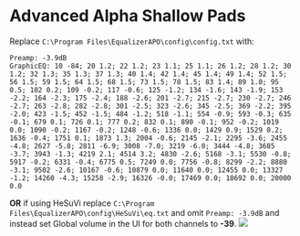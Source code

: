 # Advanced Alpha Shallow Pads
Replace `C:\Program Files\EqualizerAPO\config\config.txt` with:
```
Preamp: -3.9dB
GraphicEQ: 10 -84; 20 1.2; 22 1.2; 23 1.1; 25 1.1; 26 1.2; 28 1.2; 30 1.2; 32 1.3; 35 1.3; 37 1.3; 40 1.4; 42 1.4; 45 1.4; 49 1.4; 52 1.5; 56 1.5; 59 1.5; 64 1.5; 68 1.5; 73 1.5; 78 1.5; 83 1.4; 89 1.0; 95 0.5; 102 0.2; 109 -0.2; 117 -0.6; 125 -1.2; 134 -1.6; 143 -1.9; 153 -2.2; 164 -2.3; 175 -2.4; 188 -2.6; 201 -2.7; 215 -2.7; 230 -2.7; 246 -2.7; 263 -2.8; 282 -2.8; 301 -2.5; 323 -2.6; 345 -2.5; 369 -2.2; 395 -2.0; 423 -1.5; 452 -1.5; 484 -1.2; 518 -1.1; 554 -0.9; 593 -0.3; 635 -0.1; 679 0.1; 726 0.1; 777 0.2; 832 0.1; 890 -0.1; 952 -0.2; 1019 0.0; 1090 -0.2; 1167 -0.2; 1248 -0.6; 1336 0.0; 1429 0.9; 1529 0.2; 1636 -0.4; 1751 0.1; 1873 1.3; 2004 -0.6; 2145 -2.1; 2295 -3.6; 2455 -4.8; 2627 -5.8; 2811 -6.9; 3008 -7.0; 3219 -6.0; 3444 -4.8; 3685 -3.7; 3943 -1.3; 4219 2.1; 4514 3.2; 4830 -2.6; 5168 -3.1; 5530 -0.8; 5917 -0.2; 6331 -0.4; 6775 0.5; 7249 0.0; 7756 -0.8; 8299 -2.2; 8880 -3.1; 9502 -2.6; 10167 -0.6; 10879 0.0; 11640 0.0; 12455 0.0; 13327 -1.2; 14260 -4.3; 15258 -2.9; 16326 -0.0; 17469 0.0; 18692 0.0; 20000 0.0
```
**OR** if using HeSuVi replace `C:\Program Files\EqualizerAPO\config\HeSuVi\eq.txt` and omit `Preamp: -3.9dB` and instead set Global volume in the UI for both channels to **-39**.
![](https://raw.githubusercontent.com/jaakkopasanen/AutoEq/master/results/SBAF-Serious/innerfidelity/onear/Advanced%20Alpha%20Shallow%20Pads/Advanced%20Alpha%20Shallow%20Pads.png)
